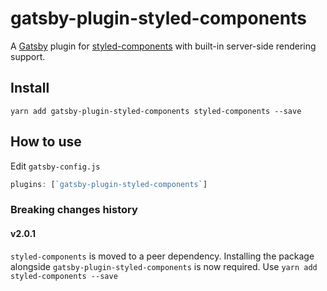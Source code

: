 # gatsby-plugin-styled-components

A [Gatsby](https://github.com/gatsbyjs/gatsby) plugin for
[styled-components](https://github.com/styled-components/styled-components) with
built-in server-side rendering support.

## Install

`yarn add gatsby-plugin-styled-components styled-components --save`

## How to use

Edit `gatsby-config.js`

```javascript
plugins: [`gatsby-plugin-styled-components`]
```

### Breaking changes history

<!-- Please keep the breaking changes list ordered with the newest change at the top -->

#### v2.0.1

`styled-components` is moved to a peer dependency. Installing the package
alongside `gatsby-plugin-styled-components` is now required. Use `yarn add styled-components --save`
